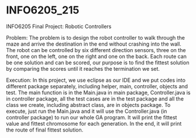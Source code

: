 # INFO6205_215

INFO6205 Final Project: Robotic Controllers

Problem:
The problem is to design the robot controller to walk through the maze and arrive the destination in the end without crashing into the wall. The robot can be controlled by six different direction sensors, three on the front, one on the left, one on the right and one on the back. Each route can be one solution and can be scored, our purpose is to find the fittest solution by comparing the scores until it reaches the termination we set.


Execution:
In this project, we use eclipse as our IDE and we put codes into different package separately, including helper, main, controller, objects and test. The main function is in the Main.java in main package, Controller.java is in controller package, all the test cases are in the test package and all the class we create, including abstract class, are in objects package.
To execute, just run the Main.java and it will use the Controller.java (in controller package) to run our whole GA program. It will print the fittest value and fittest chromosome for each generation. In the end, it will print the route of final fittest solution.
